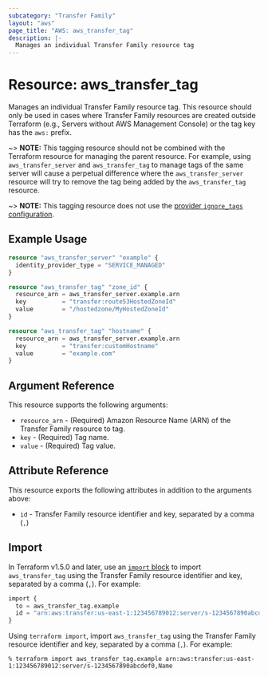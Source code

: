 ```yaml
---
subcategory: "Transfer Family"
layout: "aws"
page_title: "AWS: aws_transfer_tag"
description: |-
  Manages an individual Transfer Family resource tag
---
```


# Resource: aws_transfer_tag

Manages an individual Transfer Family resource tag. This resource should only be used in cases where Transfer Family resources are created outside Terraform (e.g., Servers without AWS Management Console) or the tag key has the `aws:` prefix.

~> **NOTE:** This tagging resource should not be combined with the Terraform resource for managing the parent resource. For example, using `aws_transfer_server` and `aws_transfer_tag` to manage tags of the same server will cause a perpetual difference where the `aws_transfer_server` resource will try to remove the tag being added by the `aws_transfer_tag` resource.

~> **NOTE:** This tagging resource does not use the [provider `ignore_tags` configuration](/docs/providers/aws/index.html#ignore_tags).

## Example Usage

```terraform
resource "aws_transfer_server" "example" {
  identity_provider_type = "SERVICE_MANAGED"
}

resource "aws_transfer_tag" "zone_id" {
  resource_arn = aws_transfer_server.example.arn
  key          = "transfer:route53HostedZoneId"
  value        = "/hostedzone/MyHostedZoneId"
}

resource "aws_transfer_tag" "hostname" {
  resource_arn = aws_transfer_server.example.arn
  key          = "transfer:customHostname"
  value        = "example.com"
}
```

## Argument Reference

This resource supports the following arguments:

* `resource_arn` - (Required) Amazon Resource Name (ARN) of the Transfer Family resource to tag.
* `key` - (Required) Tag name.
* `value` - (Required) Tag value.

## Attribute Reference

This resource exports the following attributes in addition to the arguments above:

* `id` - Transfer Family resource identifier and key, separated by a comma (`,`)

## Import

In Terraform v1.5.0 and later, use an [`import` block](https://developer.hashicorp.com/terraform/language/import) to import `aws_transfer_tag` using the Transfer Family resource identifier and key, separated by a comma (`,`). For example:

```terraform
import {
  to = aws_transfer_tag.example
  id = "arn:aws:transfer:us-east-1:123456789012:server/s-1234567890abcdef0,Name"
}
```

Using `terraform import`, import `aws_transfer_tag` using the Transfer Family resource identifier and key, separated by a comma (`,`). For example:

```console
% terraform import aws_transfer_tag.example arn:aws:transfer:us-east-1:123456789012:server/s-1234567890abcdef0,Name
```
